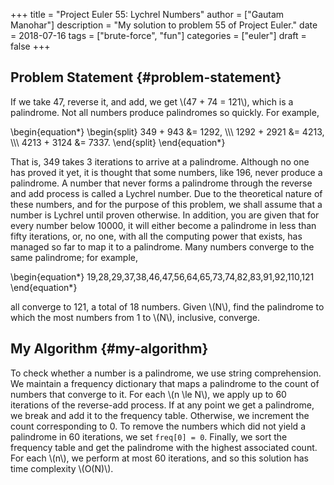 +++
title = "Project Euler 55: Lychrel Numbers"
author = ["Gautam Manohar"]
description = "My solution to problem 55 of Project Euler."
date = 2018-07-16
tags = ["brute-force", "fun"]
categories = ["euler"]
draft = false
+++

## Problem Statement {#problem-statement}

If we take 47, reverse it, and add, we get \\(47 + 74 = 121\\), which is a
palindrome. Not all numbers produce palindromes so quickly. For example,

\begin{equation\*}
\begin{split}
349 + 943 &= 1292, \\\\\\
1292 + 2921 &= 4213, \\\\\\
4213 + 3124 &= 7337.
\end{split}
\end{equation\*}

That is, 349 takes 3 iterations to arrive at a palindrome. Although no one has
proved it yet, it is thought that some numbers, like 196, never produce a
palindrome. A number that never forms a palindrome through the reverse and add
process is called a Lychrel number. Due to the theoretical nature of these
numbers, and for the purpose of this problem, we shall assume that a number is
Lychrel until proven otherwise. In addition, you are given that for every number
below 10000, it will either become a palindrome in less than fifty iterations,
or, no one, with all the computing power that exists, has managed so far to map
it to a palindrome. Many numbers converge to the same palindrome; for example,

\begin{equation\*}
19,28,29,37,38,46,47,56,64,65,73,74,82,83,91,92,110,121
\end{equation\*}

all converge to 121, a total of 18 numbers. Given \\(N\\), find the palindrome to
which the most numbers from 1 to \\(N\\), inclusive, converge.


## My Algorithm {#my-algorithm}

To check whether a number is a palindrome, we use string comprehension. We
maintain a frequency dictionary that maps a palindrome to the count of numbers
that converge to it. For each \\(n \le N\\), we apply up to 60 iterations of the
reverse-add process. If at any point we get a palindrome, we break and add it to
the frequency table. Otherwise, we increment the count corresponding to 0. To
remove the numbers which did not yield a palindrome in 60 iterations, we set
`freq[0] = 0`. Finally, we sort the frequency table and get the palindrome with
the highest associated count. For each \\(n\\), we perform at most 60 iterations,
and so this solution has time complexity \\(O(N)\\).